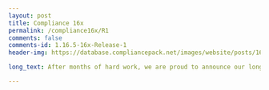 ```yaml
---
layout: post
title: Compliance 16x
permalink: /compliance16x/R1
comments: false
comments-id: 1.16.5-16x-Release-1
header-img: https://database.compliancepack.net/images/website/posts/16x/R1b.jpg

long_text: After months of hard work, we are proud to announce our long-time collaboration project with none other than Mojang itself, Compliance 16x!<br><br>Originally, this started as a small side project of one of our moderators. We already have 32x and 64x, so 16x was the obvious choice.<br><br>Somehow, word got out to Mojang, and after some time they contacted us about it. They liked it so much they decided to include it as the default resource pack in all editions of Minecraft! We've been told there are issues with pushing the update to the Mojang servers though, so please download the pack manually by clicking the button below!<br><br>We hope you enjoy the pack and that the server issue is fixed soon.

---
```

